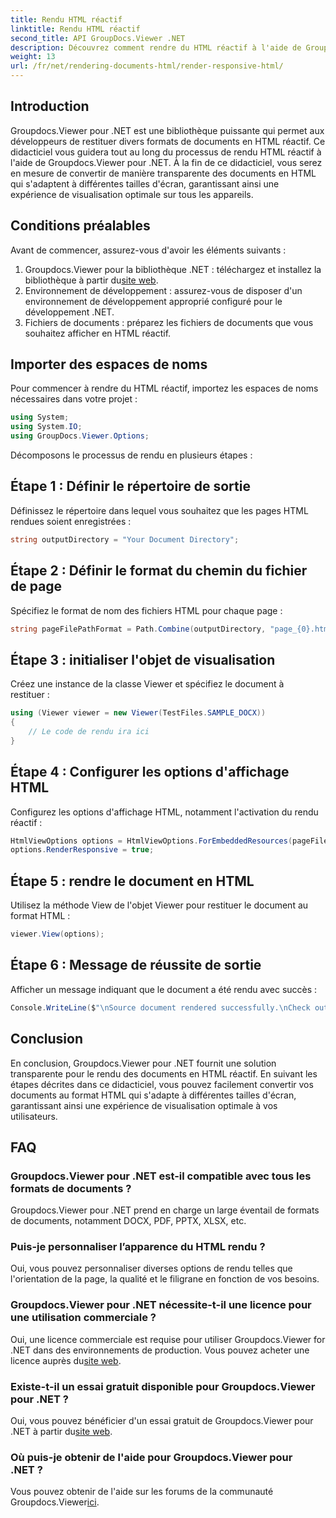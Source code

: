 ```yaml
---
title: Rendu HTML réactif
linktitle: Rendu HTML réactif
second_title: API GroupDocs.Viewer .NET
description: Découvrez comment rendre du HTML réactif à l'aide de Groupdocs.Viewer pour .NET, garantissant ainsi une expérience de visualisation optimale sur tous les appareils.
weight: 13
url: /fr/net/rendering-documents-html/render-responsive-html/
---
```

## Introduction
Groupdocs.Viewer pour .NET est une bibliothèque puissante qui permet aux développeurs de restituer divers formats de documents en HTML réactif. Ce didacticiel vous guidera tout au long du processus de rendu HTML réactif à l'aide de Groupdocs.Viewer pour .NET. À la fin de ce didacticiel, vous serez en mesure de convertir de manière transparente des documents en HTML qui s'adaptent à différentes tailles d'écran, garantissant ainsi une expérience de visualisation optimale sur tous les appareils.
## Conditions préalables
Avant de commencer, assurez-vous d'avoir les éléments suivants :
1.  Groupdocs.Viewer pour la bibliothèque .NET : téléchargez et installez la bibliothèque à partir du[site web](https://releases.groupdocs.com/viewer/net/).
2. Environnement de développement : assurez-vous de disposer d'un environnement de développement approprié configuré pour le développement .NET.
3. Fichiers de documents : préparez les fichiers de documents que vous souhaitez afficher en HTML réactif.

## Importer des espaces de noms
Pour commencer à rendre du HTML réactif, importez les espaces de noms nécessaires dans votre projet :
```csharp
using System;
using System.IO;
using GroupDocs.Viewer.Options;
```

Décomposons le processus de rendu en plusieurs étapes :
## Étape 1 : Définir le répertoire de sortie
Définissez le répertoire dans lequel vous souhaitez que les pages HTML rendues soient enregistrées :
```csharp
string outputDirectory = "Your Document Directory";
```
## Étape 2 : Définir le format du chemin du fichier de page
Spécifiez le format de nom des fichiers HTML pour chaque page :
```csharp
string pageFilePathFormat = Path.Combine(outputDirectory, "page_{0}.html");
```
## Étape 3 : initialiser l'objet de visualisation
Créez une instance de la classe Viewer et spécifiez le document à restituer :
```csharp
using (Viewer viewer = new Viewer(TestFiles.SAMPLE_DOCX))
{
    // Le code de rendu ira ici
}
```
## Étape 4 : Configurer les options d'affichage HTML
Configurez les options d'affichage HTML, notamment l'activation du rendu réactif :
```csharp
HtmlViewOptions options = HtmlViewOptions.ForEmbeddedResources(pageFilePathFormat);
options.RenderResponsive = true;
```
## Étape 5 : rendre le document en HTML
Utilisez la méthode View de l'objet Viewer pour restituer le document au format HTML :
```csharp
viewer.View(options);
```
## Étape 6 : Message de réussite de sortie
Afficher un message indiquant que le document a été rendu avec succès :
```csharp
Console.WriteLine($"\nSource document rendered successfully.\nCheck output in {outputDirectory}.");
```

## Conclusion
En conclusion, Groupdocs.Viewer pour .NET fournit une solution transparente pour le rendu des documents en HTML réactif. En suivant les étapes décrites dans ce didacticiel, vous pouvez facilement convertir vos documents au format HTML qui s'adapte à différentes tailles d'écran, garantissant ainsi une expérience de visualisation optimale à vos utilisateurs.
## FAQ
### Groupdocs.Viewer pour .NET est-il compatible avec tous les formats de documents ?
Groupdocs.Viewer pour .NET prend en charge un large éventail de formats de documents, notamment DOCX, PDF, PPTX, XLSX, etc.
### Puis-je personnaliser l’apparence du HTML rendu ?
Oui, vous pouvez personnaliser diverses options de rendu telles que l'orientation de la page, la qualité et le filigrane en fonction de vos besoins.
### Groupdocs.Viewer pour .NET nécessite-t-il une licence pour une utilisation commerciale ?
 Oui, une licence commerciale est requise pour utiliser Groupdocs.Viewer for .NET dans des environnements de production. Vous pouvez acheter une licence auprès du[site web](https://purchase.groupdocs.com/buy).
### Existe-t-il un essai gratuit disponible pour Groupdocs.Viewer pour .NET ?
 Oui, vous pouvez bénéficier d'un essai gratuit de Groupdocs.Viewer pour .NET à partir du[site web](https://releases.groupdocs.com/).
### Où puis-je obtenir de l'aide pour Groupdocs.Viewer pour .NET ?
Vous pouvez obtenir de l'aide sur les forums de la communauté Groupdocs.Viewer[ici](https://forum.groupdocs.com/c/viewer/9).